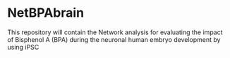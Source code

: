 # NetBPAbrain
This repository will contain the Network analysis for evaluating the impact of Bisphenol A (BPA) during the neuronal human embryo development by using iPSC
